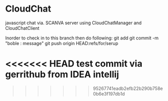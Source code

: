 # CloudChat
javascript chat via. SCANVA server using CloudChatManager and CloudChatClient

Inorder to check in to this branch then do following:
git add <file>
git commit -m "boble : message"
git push origin HEAD:refs/for/serup

<<<<<<< HEAD
test commit via gerrithub from IDEA intellij
=======
>>>>>>> 95267741eadb2efb22b290b758e0b6e3f197db1d
